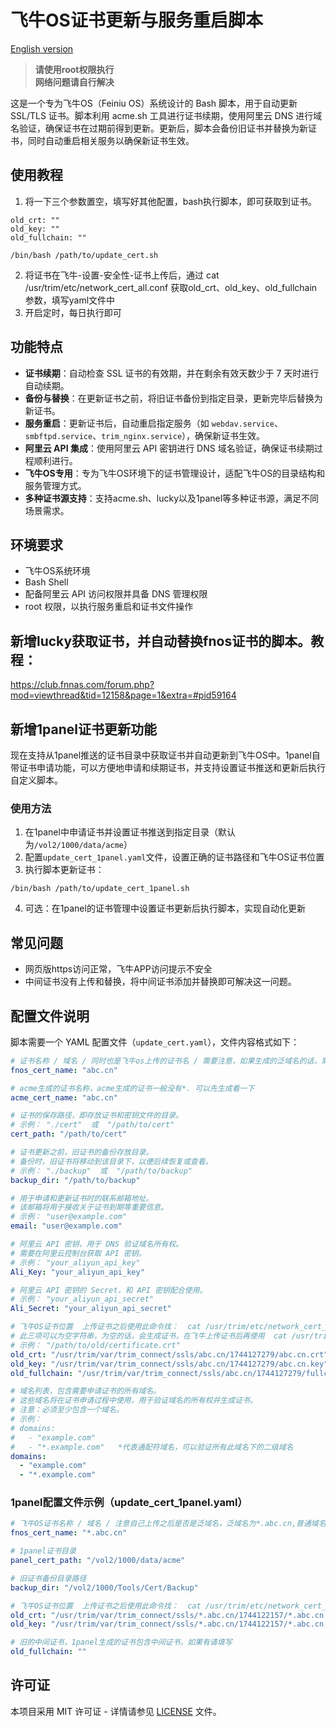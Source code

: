 # 飞牛OS证书更新与服务重启脚本

[English version](README.en.md)

> **请使用root权限执行**  
> **网络问题请自行解决**

这是一个专为飞牛OS（Feiniu OS）系统设计的 Bash 脚本，用于自动更新 SSL/TLS 证书。脚本利用 acme.sh 工具进行证书续期，使用阿里云 DNS 进行域名验证，确保证书在过期前得到更新。更新后，脚本会备份旧证书并替换为新证书，同时自动重启相关服务以确保新证书生效。

## 使用教程
1. 将一下三个参数置空，填写好其他配置，bash执行脚本，即可获取到证书。
```
old_crt: ""
old_key: ""
old_fullchain: ""
```

```
/bin/bash /path/to/update_cert.sh
```
2. 将证书在飞牛-设置-安全性-证书上传后，通过 cat /usr/trim/etc/network_cert_all.conf 获取old_crt、old_key、old_fullchain参数，填写yaml文件中
3. 开启定时，每日执行即可

## 功能特点

- **证书续期**：自动检查 SSL 证书的有效期，并在剩余有效天数少于 7 天时进行自动续期。
- **备份与替换**：在更新证书之前，将旧证书备份到指定目录，更新完毕后替换为新证书。
- **服务重启**：更新证书后，自动重启指定服务（如 `webdav.service`、`smbftpd.service`、`trim_nginx.service`），确保新证书生效。
- **阿里云 API 集成**：使用阿里云 API 密钥进行 DNS 域名验证，确保证书续期过程顺利进行。
- **飞牛OS专用**：专为飞牛OS环境下的证书管理设计，适配飞牛OS的目录结构和服务管理方式。
- **多种证书源支持**：支持acme.sh、lucky以及1panel等多种证书源，满足不同场景需求。

## 环境要求

- 飞牛OS系统环境
- Bash Shell
- 配备阿里云 API 访问权限并具备 DNS 管理权限
- root 权限，以执行服务重启和证书文件操作

## 新增lucky获取证书，并自动替换fnos证书的脚本。教程：
https://club.fnnas.com/forum.php?mod=viewthread&tid=12158&page=1&extra=#pid59164

## 新增1panel证书更新功能
现在支持从1panel推送的证书目录中获取证书并自动更新到飞牛OS中。1panel自带证书申请功能，可以方便地申请和续期证书，并支持设置证书推送和更新后执行自定义脚本。

### 使用方法
1. 在1panel中申请证书并设置证书推送到指定目录（默认为`/vol2/1000/data/acme`）
2. 配置`update_cert_1panel.yaml`文件，设置正确的证书路径和飞牛OS证书位置
3. 执行脚本更新证书：
```
/bin/bash /path/to/update_cert_1panel.sh
```
4. 可选：在1panel的证书管理中设置证书更新后执行脚本，实现自动化更新

## 常见问题

- 网页版https访问正常，飞牛APP访问提示不安全
- 中间证书没有上传和替换，将中间证书添加并替换即可解决这一问题。

## 配置文件说明

脚本需要一个 YAML 配置文件（`update_cert.yaml`），文件内容格式如下：

```yaml
# 证书名称 / 域名 / 同时也是飞牛os上传的证书名 / 需要注意，如果生成的泛域名的话，需要填写fnos正确的证书名称，泛域名一般为 *.abc.cn
fnos_cert_name: "abc.cn"  

# acme生成的证书名称，acme生成的证书一般没有*. 可以先生成看一下
acme_cert_name: "abc.cn"  

# 证书的保存路径，即存放证书和密钥文件的目录。
# 示例： "./cert"  或  "/path/to/cert"
cert_path: "/path/to/cert"

# 证书更新之前，旧证书的备份存放目录。
# 备份时，旧证书将移动到该目录下，以便后续恢复或查看。
# 示例： "./backup"  或  "/path/to/backup"
backup_dir: "/path/to/backup"

# 用于申请和更新证书时的联系邮箱地址。
# 该邮箱将用于接收关于证书到期等重要信息。
# 示例： "user@example.com"
email: "user@example.com"

# 阿里云 API 密钥，用于 DNS 验证域名所有权。
# 需要在阿里云控制台获取 API 密钥。
# 示例： "your_aliyun_api_key"
Ali_Key: "your_aliyun_api_key"

# 阿里云 API 密钥的 Secret，和 API 密钥配合使用。
# 示例： "your_aliyun_api_secret"
Ali_Secret: "your_aliyun_api_secret"

# 飞牛OS证书位置  上传证书之后使用此命令找：  cat /usr/trim/etc/network_cert_all.conf
# 此三项可以为空字符串，为空的话，会生成证书，在飞牛上传证书后再使用  cat /usr/trim/etc/network_cert_all.conf 就可以拿到这三个参数
# 示例： "/path/to/old/certificate.crt"
old_crt: "/usr/trim/var/trim_connect/ssls/abc.cn/1744127279/abc.cn.crt"
old_key: "/usr/trim/var/trim_connect/ssls/abc.cn/1744127279/abc.cn.key"
old_fullchain: "/usr/trim/var/trim_connect/ssls/abc.cn/1744127279/fullchain.crt"

# 域名列表，包含需要申请证书的所有域名。
# 这些域名将在证书申请过程中使用，用于验证域名的所有权并生成证书。
# 注意：必须至少包含一个域名。
# 示例：
# domains:
#   - "example.com"
#   - "*.example.com"   *代表通配符域名，可以验证所有此域名下的二级域名
domains:
  - "example.com"
  - "*.example.com"
```

### 1panel配置文件示例（update_cert_1panel.yaml）
```yaml
# 飞牛OS证书名称 / 域名 / 注意自己上传之后是否是泛域名，泛域名为*.abc.cn,普通域名则为abc.cn
fnos_cert_name: "*.abc.cn"  

# 1panel证书目录
panel_cert_path: "/vol2/1000/data/acme"

# 旧证书备份目录路径
backup_dir: "/vol2/1000/Tools/Cert/Backup"

# 飞牛OS证书位置  上传证书之后使用此命令找：  cat /usr/trim/etc/network_cert_all.conf
old_crt: "/usr/trim/var/trim_connect/ssls/*.abc.cn/1744122157/*.abc.cn.crt"
old_key: "/usr/trim/var/trim_connect/ssls/*.abc.cn/1744122157/*.abc.cn.key"

# 旧的中间证书，1panel生成的证书包含中间证书，如果有请填写
old_fullchain: ""
```

## 许可证

本项目采用 MIT 许可证 - 详情请参见 [LICENSE](LICENSE) 文件。


